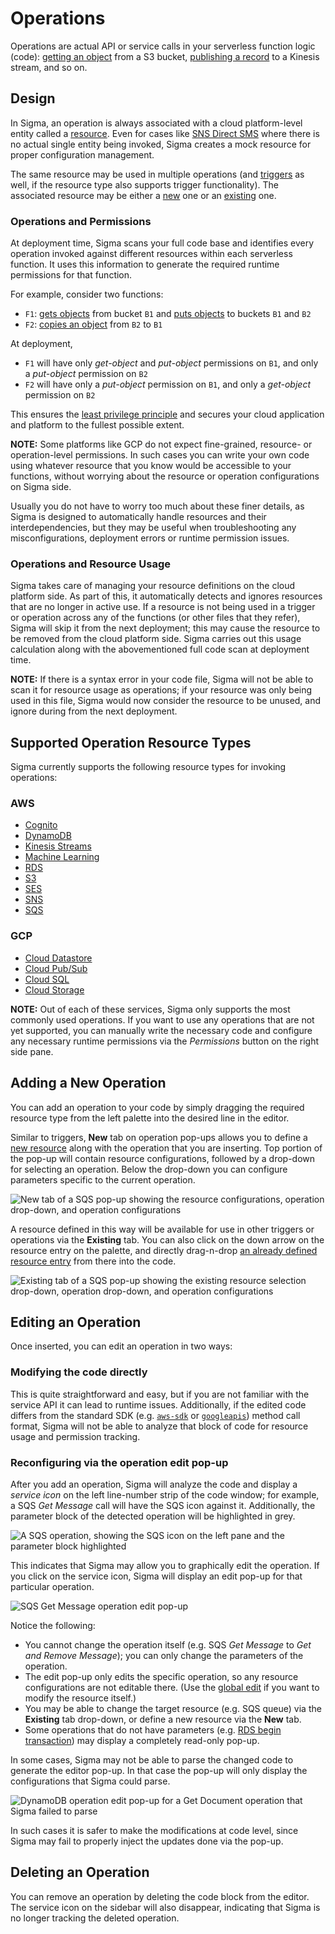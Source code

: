 # Operations

Operations are actual API or service calls in your serverless function logic (code):
[getting an object](../components/aws/s3.md#get-object) from a S3 bucket,
[publishing a record](../components/aws/kinesis.md#put-record) to a Kinesis stream, and so on. 


## Design

In Sigma, an operation is always associated with a cloud platform-level entity called a [resource](resources.md).
Even for cases like [SNS Direct SMS](../components/aws/sns.md#sns-direct-sms-resource)
where there is no actual single entity being invoked, Sigma creates a mock resource for proper configuration management.

The same resource may be used in multiple operations
(and [triggers](triggers.md) as well, if the resource type also supports trigger functionality).
The associated resource may be either a [new](resources.md#new) one or an [existing](resources.md#existing) one.


### Operations and Permissions

At deployment time, Sigma scans your full code base and identifies every operation invoked against different resources
within each serverless function. It uses this information to generate the required runtime permissions for that function.

For example, consider two functions:
* `F1`: [gets objects](../components/aws/s3.md#get-object) from bucket `B1` and
[puts objects](../components/aws/s3.md#put-object) to buckets `B1` and `B2`
* `F2`: [copies an object](../components/aws/s3.md#copy-object) from `B2` to `B1`

At deployment,
* `F1` will have only *get-object* and *put-object* permissions on `B1`, and only a *put-object* permission on `B2`
* `F2` will have only a *put-object* permission on `B1`, and only a *get-object* permission on `B2`

This ensures the [least privilege principle](https://en.m.wikipedia.org/wiki/Principle_of_least_privilege)
and secures your cloud application and platform to the fullest possible extent.

**NOTE:** Some platforms like GCP do not expect fine-grained, resource- or operation-level permissions.
In such cases you can write your own code using whatever resource that you know would be accessible to your functions,
without worrying about the resource or operation configurations on Sigma side.

Usually you do not have to worry too much about these finer details,
as Sigma is designed to automatically handle resources and their interdependencies,
but they may be useful when troubleshooting any misconfigurations, deployment errors or runtime permission issues.


### Operations and Resource Usage

Sigma takes care of managing your resource definitions on the cloud platform side.
As part of this, it automatically detects and ignores resources that are no longer in active use.
If a resource is not being used in a trigger or operation across any of the functions (or other files that they refer),
Sigma will skip it from the next deployment; this may cause the resource to be removed from the cloud platform side.
Sigma carries out this usage calculation along with the abovementioned full code scan at deployment time.

**NOTE:** If there is a syntax error in your code file, Sigma will not be able to scan it for resource usage as operations;
if your resource was only being used in this file, Sigma would now consider the resource to be unused,
and ignore during from the next deployment.


## Supported Operation Resource Types

Sigma currently supports the following resource types for invoking operations:

### AWS

- [Cognito](../components/aws/cognito.md)
- [DynamoDB](../components/aws/dynamodb.md)
- [Kinesis Streams](../components/aws/kinesis.md#kinesis-stream-operations)
- [Machine Learning](../components/aws/machinelearning.md)
- [RDS](../components/aws/rds.md)
- [S3](../components/aws/s3.md#s3-for-operations)
- [SES](../components/aws/ses.md)
- [SNS](../components/aws/sns.md#sns-for-operations)
- [SQS](../components/aws/sqs.md)

### GCP

- [Cloud Datastore](../components/gcp/cloud-datastore.md)
- [Cloud Pub/Sub](../components/gcp/cloud-pub-sub.md#cloud-pubsub-as-an-operation)
- [Cloud SQL](../components/gcp/cloud-sql.md)
- [Cloud Storage](../components/gcp/cloud-storage.md#cloud-storage-as-an-operation)

**NOTE:** Out of each of these services, Sigma only supports the most commonly used operations.
If you want to use any operations that are not yet supported, you can manually write the necessary code
and configure any necessary runtime permissions via the *Permissions* button on the right side pane.


## Adding a New Operation

You can add an operation to your code by simply dragging the required resource type
from the left palette into the desired line in the editor.

Similar to triggers, **New** tab on operation pop-ups allows you to define a
[new resource](resources.md#new-resources-vs-existing-resources)
along with the operation that you are inserting. Top portion of the pop-up will contain resource configurations,
followed by a drop-down for selecting an operation.
Below the drop-down you can configure parameters specific to the current operation.

![**New** tab of a SQS pop-up showing the resource configurations, operation drop-down, and operation configurations](images/operation-sqs-get-message-with-new-queue.png)

A resource defined in this way will be available for use in other triggers or operations via the **Existing** tab.
You can also click on the down arrow on the resource entry on the palette,
and directly drag-n-drop [an already defined resource entry](resources.md#reusing-a-resource) from there into the code.

![**Existing** tab of a SQS pop-up showing the existing resource selection drop-down, operation drop-down, and operation configurations](images/operation-sqs-get-message-with-existing-queue.png)


## Editing an Operation

Once inserted, you can edit an operation in two ways:


### Modifying the code directly

This is quite straightforward and easy, but if you are not familiar with the service API it can lead to runtime issues.
Additionally, if the edited code differs from the standard SDK
(e.g. [`aws-sdk`](https://www.npmjs.com/package/aws-sdk) or [`googleapis`](https://www.npmjs.com/package/googleapis))
method call format, Sigma will not be able to analyze that block of code for resource usage and permission tracking.


### Reconfiguring via the operation edit pop-up

After you add an operation, Sigma will analyze the code and display a *service icon*
on the left line-number strip of the code window; for example, a SQS *Get Message* call will have the SQS icon against it.
Additionally, the parameter block of the detected operation will be highlighted in grey.

![A SQS operation, showing the SQS icon on the left pane and the parameter block highlighted](images/operation-highlighted-with-sidebar-service-icon.png)

This indicates that Sigma may allow you to graphically edit the operation. If you click on the service icon,
Sigma will display an edit pop-up for that particular operation.

![SQS *Get Message* operation edit pop-up](images/operation-sqs-get-message-edit.png)

Notice the following:

* You cannot change the operation itself (e.g. SQS *Get Message* to *Get and Remove Message*);
you can only change the parameters of the operation.
* The edit pop-up only edits the specific operation, so any resource configurations are not editable there.
(Use the [global edit](resources.md#modifying-a-resource) if you want to modify the resource itself.)
* You may be able to change the target resource (e.g. SQS queue) via the **Existing** tab drop-down,
or define a new resource via the **New** tab.
* Some operations that do not have parameters
(e.g. [RDS begin transaction](../components/aws/rds.md#begin-transaction-operation))
may display a completely read-only pop-up.

In some cases, Sigma may not be able to parse the changed code to generate the editor pop-up.
In that case the pop-up will only display the configurations that Sigma could parse.

![DynamoDB operation edit pop-up for a *Get Document* operation that Sigma failed to parse](images/operation-edit-not-supported.png)

In such cases it is safer to make the modifications at code level,
since Sigma may fail to properly inject the updates done via the pop-up.


## Deleting an Operation

You can remove an operation by deleting the code block from the editor.
The service icon on the sidebar will also disappear, indicating that Sigma is no longer tracking the deleted operation.